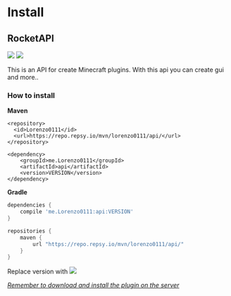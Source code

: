 # Install

## RocketAPI

[![](https://img.shields.io/github/v/release/Lorenzo0111/RocketAPI)](https://github.com/Lorenzo0111/RocketAPI/releases/latest) [![](https://img.shields.io/github/issues/Lorenzo0111/RocketAPI)](https://github.com/Lorenzo0111/RocketAPI/issues)

This is an API for create Minecraft plugins. With this api you can create gui and more..

### How to install

**Maven**

```markup
<repository>
  <id>Lorenzo0111</id>
  <url>https://repo.repsy.io/mvn/lorenzo0111/api/</url>
</repository>
```

```markup
<dependency>
    <groupId>me.Lorenzo0111</groupId>
    <artifactId>api</artifactId>
    <version>VERSION</version>
</dependency>
```

**Gradle**

```groovy
dependencies {
    compile 'me.Lorenzo0111:api:VERSION'
}

repositories {
    maven {
        url "https://repo.repsy.io/mvn/lorenzo0111/api/"
    }
}
```

Replace version with ![](https://img.shields.io/github/v/release/Lorenzo0111/RocketAPI)

[_Remember to download and install the plugin on the server_](https://github.com/Lorenzo0111/LorenzoAPI/releases/latest)



